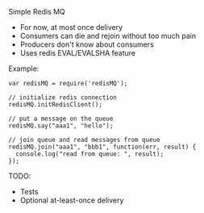 Simple Redis MQ

* For now, at most once delivery
* Consumers can die and rejoin without too much pain
* Producers don't know about consumers
* Uses redis EVAL/EVALSHA feature

Example:

```
var redisMQ = require('redisMQ');

// initialize redis connection
redisMQ.initRedisClient();

// put a message on the queue
redisMQ.say("aaa1", "hello");

// join queue and read messages from queue
redisMQ.join("aaa1", "bbb1", function(err, result) {
  console.log("read from queue: ", result);
});
```

TODO:

* Tests
* Optional at-least-once delivery

